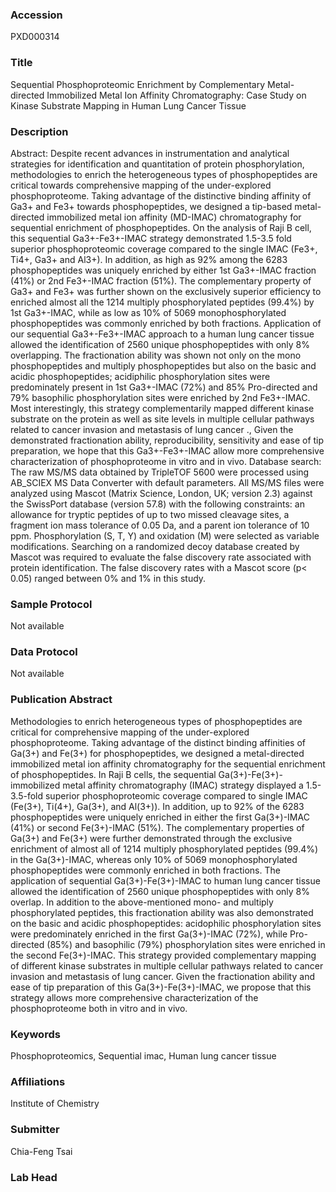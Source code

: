 ### Accession
PXD000314

### Title
Sequential Phosphoproteomic Enrichment by Complementary Metal-directed Immobilized Metal Ion Affinity Chromatography: Case Study on Kinase Substrate Mapping in Human Lung Cancer Tissue

### Description
Abstract: Despite recent advances in instrumentation and analytical strategies for identification and quantitation of protein phosphorylation, methodologies to enrich the heterogeneous types of phosphopeptides are critical towards comprehensive mapping of the under-explored phosphoproteome. Taking advantage of the distinctive binding affinity of Ga3+ and Fe3+ towards phosphopeptides, we designed a tip-based metal-directed immobilized metal ion affinity (MD-IMAC) chromatography for sequential enrichment of phosphopeptides. On the analysis of Raji B cell, this sequential Ga3+-Fe3+-IMAC strategy demonstrated 1.5-3.5 fold superior phosphoproteomic coverage compared to the single IMAC (Fe3+, Ti4+, Ga3+ and Al3+). In addition, as high as 92% among the 6283 phosphopeptides was uniquely enriched by either 1st Ga3+-IMAC fraction (41%) or 2nd Fe3+-IMAC fraction (51%).  The complementary property of Ga3+ and Fe3+ was further shown on the exclusively superior efficiency to enriched almost all the 1214 multiply phosphorylated peptides (99.4%) by 1st Ga3+-IMAC, while as low as 10% of 5069 monophosphorylated phosphopeptides was commonly enriched by both fractions. Application of our sequential Ga3+-Fe3+-IMAC approach to a human lung cancer tissue allowed the identification of 2560 unique phosphopeptides with only 8% overlapping. The fractionation ability was shown not only on the mono phosphopeptides and multiply phosphopeptides but also on the basic and acidic phosphopeptides; acidiphilic phosphorylation sites were predominately present in 1st Ga3+-IMAC (72%) and 85% Pro-directed and 79% basophilic phosphorylation sites were enriched by 2nd Fe3+-IMAC. Most interestingly, this strategy complementarily mapped different kinase substrate on the protein as well as site levels in multiple cellular pathways related to cancer invasion and metastasis of lung cancer ., Given the demonstrated fractionation ability, reproducibility, sensitivity and ease of tip preparation, we hope that this Ga3+-Fe3+-IMAC allow more comprehensive characterization of phosphoproteome in vitro and in vivo.  Database search: The raw MS/MS data obtained by TripleTOF 5600 were processed using AB_SCIEX MS Data Converter with default parameters. All MS/MS files were analyzed using Mascot (Matrix Science, London, UK; version 2.3) against the SwissPort database (version 57.8) with the following constraints: an allowance for tryptic peptides of up to two missed cleavage sites, a fragment ion mass tolerance of 0.05 Da, and a parent ion tolerance of 10 ppm. Phosphorylation (S, T, Y) and oxidation (M) were selected as variable modifications. Searching on a randomized decoy database created by Mascot was required to evaluate the false discovery rate associated with protein identification. The false discovery rates with a Mascot score (p< 0.05) ranged between 0% and 1% in this study.

### Sample Protocol
Not available

### Data Protocol
Not available

### Publication Abstract
Methodologies to enrich heterogeneous types of phosphopeptides are critical for comprehensive mapping of the under-explored phosphoproteome. Taking advantage of the distinct binding affinities of Ga(3+) and Fe(3+) for phosphopeptides, we designed a metal-directed immobilized metal ion affinity chromatography for the sequential enrichment of phosphopeptides. In Raji B cells, the sequential Ga(3+)-Fe(3+)-immobilized metal affinity chromatography (IMAC) strategy displayed a 1.5-3.5-fold superior phosphoproteomic coverage compared to single IMAC (Fe(3+), Ti(4+), Ga(3+), and Al(3+)). In addition, up to 92% of the 6283 phosphopeptides were uniquely enriched in either the first Ga(3+)-IMAC (41%) or second Fe(3+)-IMAC (51%). The complementary properties of Ga(3+) and Fe(3+) were further demonstrated through the exclusive enrichment of almost all of 1214 multiply phosphorylated peptides (99.4%) in the Ga(3+)-IMAC, whereas only 10% of 5069 monophosphorylated phosphopeptides were commonly enriched in both fractions. The application of sequential Ga(3+)-Fe(3+)-IMAC to human lung cancer tissue allowed the identification of 2560 unique phosphopeptides with only 8% overlap. In addition to the above-mentioned mono- and multiply phosphorylated peptides, this fractionation ability was also demonstrated on the basic and acidic phosphopeptides: acidophilic phosphorylation sites were predominately enriched in the first Ga(3+)-IMAC (72%), while Pro-directed (85%) and basophilic (79%) phosphorylation sites were enriched in the second Fe(3+)-IMAC. This strategy provided complementary mapping of different kinase substrates in multiple cellular pathways related to cancer invasion and metastasis of lung cancer. Given the fractionation ability and ease of tip preparation of this Ga(3+)-Fe(3+)-IMAC, we propose that this strategy allows more comprehensive characterization of the phosphoproteome both in vitro and in vivo.

### Keywords
Phosphoproteomics, Sequential imac, Human lung cancer tissue

### Affiliations
Institute of Chemistry

### Submitter
Chia-Feng Tsai

### Lab Head


